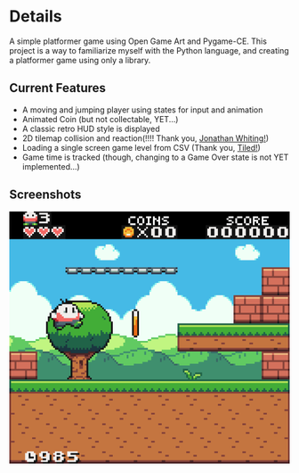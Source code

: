 # Details
A simple platformer game using Open Game Art and Pygame-CE. This project is a way to familiarize myself with the Python language, and creating a platformer game using only a library.

## Current Features
* A moving and jumping player using states for input and animation
* Animated Coin (but not collectable, YET...)
* A classic retro HUD style is displayed
* 2D tilemap collision and reaction(!!!! Thank you, [Jonathan Whiting!](https://jonathanwhiting.com/tutorial/collision/))
* Loading a single screen game level from CSV (Thank you, [Tiled!](https://www.mapeditor.org/))
* Game time is tracked (though, changing to a Game Over state is not YET implemented...)

## Screenshots
![screenshot1](./assets/readme/screenshot1.png)